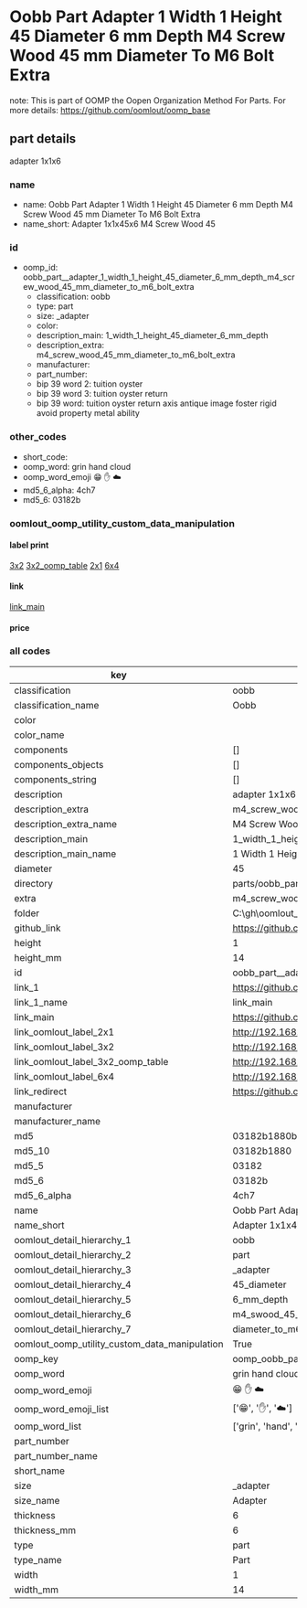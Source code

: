 # Oobb Part  Adapter 1 Width 1 Height 45 Diameter 6 mm Depth M4 Screw Wood 45 mm Diameter To M6 Bolt Extra  

note: This is part of OOMP the Oopen Organization Method For Parts. For more details: https://github.com/oomlout/oomp_base

##  part details
  



 adapter 1x1x6



### name
* name: Oobb Part  Adapter 1 Width 1 Height 45 Diameter 6 mm Depth M4 Screw Wood 45 mm Diameter To M6 Bolt Extra
* name_short: Adapter 1x1x45x6 M4 Screw Wood 45
### id
* oomp_id: oobb_part__adapter_1_width_1_height_45_diameter_6_mm_depth_m4_screw_wood_45_mm_diameter_to_m6_bolt_extra
  * classification: oobb
  * type: part
  * size: _adapter
  * color: 
  * description_main: 1_width_1_height_45_diameter_6_mm_depth
  * description_extra: m4_screw_wood_45_mm_diameter_to_m6_bolt_extra
  * manufacturer: 
  * part_number: 
  * bip 39 word 2: tuition oyster
  * bip 39 word 3: tuition oyster return
  * bip 39 word: tuition oyster return axis antique image foster rigid avoid property metal ability

### other_codes
* short_code: 
* oomp_word: grin hand cloud
* oomp_word_emoji :grin: :hand: :cloud:
* md5_6_alpha: 4ch7
* md5_6: 03182b






### oomlout_oomp_utility_custom_data_manipulation
#### label print
[3x2](http://192.168.1.245:1112/?label=oomp%204ch7)
[3x2_oomp_table](http://192.168.1.108:1112/?label=oomp%204ch7)
[2x1](http://192.168.1.242:1112/?label=oomp%204ch7)
[6x4](http://192.168.1.55:1112/?label=oomp%204ch7)    

#### link

[link_main](https://github.com/oomlout/oomlout_oobb_version_4_generated_parts/tree/main/navigation_oomp/oobb/part/_adapter/1_width_1_height_45_diameter_6_mm_depth/m4_screw_wood_45_mm_diameter_to_m6_bolt_extra/part)                              

#### price







### all codes 
| key | value |  
| --- | --- |  
| classification | oobb |  
| classification_name | Oobb |  
| color |  |  
| color_name |  |  
| components | [] |  
| components_objects | [] |  
| components_string | [] |  
| description |  adapter 1x1x6 |  
| description_extra | m4_screw_wood_45_mm_diameter_to_m6_bolt_extra |  
| description_extra_name | M4 Screw Wood 45 mm Diameter To M6 Bolt Extra |  
| description_main | 1_width_1_height_45_diameter_6_mm_depth |  
| description_main_name | 1 Width 1 Height 45 Diameter 6 mm Depth |  
| diameter | 45 |  
| directory | parts/oobb_part__adapter_1_width_1_height_45_diameter_6_mm_depth_m4_screw_wood_45_mm_diameter_to_m6_bolt_extra |  
| extra | m4_screw_wood_45_mm_diameter_to_m6_bolt |  
| folder | C:\gh\oomlout_oobb_version_4_generated_parts\parts\oobb_part__adapter_1_width_1_height_45_diameter_6_mm_depth_m4_screw_wood_45_mm_diameter_to_m6_bolt_extra |  
| github_link | https://github.com/oomlout/oomlout_oomp_part_src/tree/main/parts/oobb_part__adapter_1_width_1_height_45_diameter_6_mm_depth_m4_screw_wood_45_mm_diameter_to_m6_bolt_extra |  
| height | 1 |  
| height_mm | 14 |  
| id | oobb_part__adapter_1_width_1_height_45_diameter_6_mm_depth_m4_screw_wood_45_mm_diameter_to_m6_bolt_extra |  
| link_1 | https://github.com/oomlout/oomlout_oobb_version_4_generated_parts/tree/main/navigation_oomp/oobb/part/_adapter/1_width_1_height_45_diameter_6_mm_depth/m4_screw_wood_45_mm_diameter_to_m6_bolt_extra/part |  
| link_1_name | link_main |  
| link_main | https://github.com/oomlout/oomlout_oobb_version_4_generated_parts/tree/main/navigation_oomp/oobb/part/_adapter/1_width_1_height_45_diameter_6_mm_depth/m4_screw_wood_45_mm_diameter_to_m6_bolt_extra/part |  
| link_oomlout_label_2x1 | http://192.168.1.242:1112/?label=oomp%204ch7 |  
| link_oomlout_label_3x2 | http://192.168.1.245:1112/?label=oomp%204ch7 |  
| link_oomlout_label_3x2_oomp_table | http://192.168.1.108:1112/?label=oomp%204ch7 |  
| link_oomlout_label_6x4 | http://192.168.1.55:1112/?label=oomp%204ch7 |  
| link_redirect | https://github.com/oomlout/oomlout_oobb_version_4_generated_parts/tree/main/parts/oobb__adapter_01_01_45_06_ex_m4_screw_wood_45_mm_diameter_to_m6_bolt |  
| manufacturer |  |  
| manufacturer_name |  |  
| md5 | 03182b1880b9eb81c504f10f70679f51 |  
| md5_10 | 03182b1880 |  
| md5_5 | 03182 |  
| md5_6 | 03182b |  
| md5_6_alpha | 4ch7 |  
| name | Oobb Part  Adapter 1 Width 1 Height 45 Diameter 6 mm Depth M4 Screw Wood 45 mm Diameter To M6 Bolt Extra |  
| name_short | Adapter 1x1x45x6 M4 Screw Wood 45 |  
| oomlout_detail_hierarchy_1 | oobb |  
| oomlout_detail_hierarchy_2 | part |  
| oomlout_detail_hierarchy_3 | _adapter |  
| oomlout_detail_hierarchy_4 | 45_diameter |  
| oomlout_detail_hierarchy_5 | 6_mm_depth |  
| oomlout_detail_hierarchy_6 | m4_swood_45_mm |  
| oomlout_detail_hierarchy_7 | diameter_to_m6_bolt_extra |  
| oomlout_oomp_utility_custom_data_manipulation | True |  
| oomp_key | oomp_oobb_part__adapter_1_width_1_height_45_diameter_6_mm_depth_m4_screw_wood_45_mm_diameter_to_m6_bolt_extra |  
| oomp_word | grin hand cloud |  
| oomp_word_emoji | :grin: :hand: :cloud: |  
| oomp_word_emoji_list | [':grin:', ':hand:', ':cloud:'] |  
| oomp_word_list | ['grin', 'hand', 'cloud'] |  
| part_number |  |  
| part_number_name |  |  
| short_name |  |  
| size | _adapter |  
| size_name |  Adapter |  
| thickness | 6 |  
| thickness_mm | 6 |  
| type | part |  
| type_name | Part |  
| width | 1 |  
| width_mm | 14 |  
